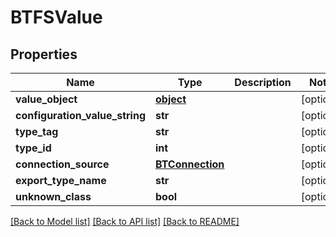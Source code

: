 # BTFSValue

## Properties
Name | Type | Description | Notes
------------ | ------------- | ------------- | -------------
**value_object** | [**object**](.md) |  | [optional] 
**configuration_value_string** | **str** |  | [optional] 
**type_tag** | **str** |  | [optional] 
**type_id** | **int** |  | [optional] 
**connection_source** | [**BTConnection**](BTConnection.md) |  | [optional] 
**export_type_name** | **str** |  | [optional] 
**unknown_class** | **bool** |  | [optional] 

[[Back to Model list]](../README.md#documentation-for-models) [[Back to API list]](../README.md#documentation-for-api-endpoints) [[Back to README]](../README.md)


